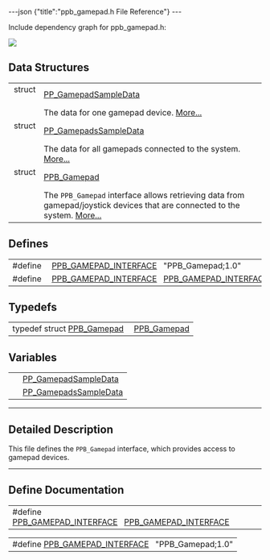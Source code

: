 ---json {"title":"ppb\_gamepad.h File Reference"} ---

Include dependency graph for ppb\_gamepad.h:

![](/docs/native-client/pepper_beta/c/ppb__gamepad_8h__incl.png)

Data Structures
---------------

<table><tbody><tr class="odd"><td style="text-align: right;">struct  </td><td><a href="/docs/native-client/pepper_beta/c/struct_p_p___gamepad_sample_data/" class="el">PP_GamepadSampleData</a></td></tr><tr class="even"><td style="text-align: right;"> </td><td>The data for one gamepad device. <a href="/docs/native-client/pepper_beta/c/struct_p_p___gamepad_sample_data#details">More...</a><br />
</td></tr><tr class="odd"><td style="text-align: right;">struct  </td><td><a href="/docs/native-client/pepper_beta/c/struct_p_p___gamepads_sample_data/" class="el">PP_GamepadsSampleData</a></td></tr><tr class="even"><td style="text-align: right;"> </td><td>The data for all gamepads connected to the system. <a href="/docs/native-client/pepper_beta/c/struct_p_p___gamepads_sample_data#details">More...</a><br />
</td></tr><tr class="odd"><td style="text-align: right;">struct  </td><td><a href="/docs/native-client/pepper_beta/c/struct_p_p_b___gamepad__1__0/" class="el">PPB_Gamepad</a></td></tr><tr class="even"><td style="text-align: right;"> </td><td>The <code>PPB_Gamepad</code> interface allows retrieving data from gamepad/joystick devices that are connected to the system. <a href="/docs/native-client/pepper_beta/c/struct_p_p_b___gamepad__1__0#details">More...</a><br />
</td></tr></tbody></table>

Defines
-------

<table><tbody><tr class="odd"><td style="text-align: right;">#define </td><td><a href="/docs/native-client/pepper_beta/c/ppb__gamepad_8h#ae18db8da1163096b8ea10071317305b2" class="el">PPB_GAMEPAD_INTERFACE</a>   "PPB_Gamepad;1.0"</td></tr><tr class="even"><td style="text-align: right;">#define </td><td><a href="/docs/native-client/pepper_beta/c/ppb__gamepad_8h#aca090c38021f6dcef779de7a255313f3" class="el">PPB_GAMEPAD_INTERFACE</a>   <a href="/docs/native-client/pepper_beta/c/ppb__gamepad_8h#ae18db8da1163096b8ea10071317305b2" class="el">PPB_GAMEPAD_INTERFACE</a></td></tr></tbody></table>

Typedefs
--------

<table><tbody><tr class="odd"><td style="text-align: right;">typedef struct <a href="/docs/native-client/pepper_beta/c/struct_p_p_b___gamepad__1__0/" class="el">PPB_Gamepad</a> </td><td><a href="/docs/native-client/pepper_beta/c/group___interfaces#ga57baea75086a666a92489da807f16f2a" class="el">PPB_Gamepad</a></td></tr></tbody></table>

Variables
---------

<table><tbody><tr class="odd"><td style="text-align: right;"> </td><td><a href="/docs/native-client/pepper_beta/c/group___structs#ga525d88c6ef789fe645908c30bae38e7c" class="el">PP_GamepadSampleData</a></td></tr><tr class="even"><td style="text-align: right;"> </td><td><a href="/docs/native-client/pepper_beta/c/group___structs#gacc3e9ccca109cc93c2fbeea317b7b004" class="el">PP_GamepadsSampleData</a></td></tr></tbody></table>

------------------------------------------------------------------------

<span id="details" class="anchor" style="margin: 0;"></span>

Detailed Description
--------------------

This file defines the `PPB_Gamepad` interface, which provides access to gamepad devices.

------------------------------------------------------------------------

Define Documentation
--------------------

<span id="aca090c38021f6dcef779de7a255313f3" class="anchor" style="margin: 0;"></span>

<table><tbody><tr class="odd"><td>#define <a href="/docs/native-client/pepper_beta/c/ppb__gamepad_8h#aca090c38021f6dcef779de7a255313f3" class="el">PPB_GAMEPAD_INTERFACE</a>   <a href="/docs/native-client/pepper_beta/c/ppb__gamepad_8h#ae18db8da1163096b8ea10071317305b2" class="el">PPB_GAMEPAD_INTERFACE</a></td></tr></tbody></table>

<span id="ae18db8da1163096b8ea10071317305b2" class="anchor" style="margin: 0;"></span>

<table><tbody><tr class="odd"><td>#define <a href="/docs/native-client/pepper_beta/c/ppb__gamepad_8h#ae18db8da1163096b8ea10071317305b2" class="el">PPB_GAMEPAD_INTERFACE</a>   "PPB_Gamepad;1.0"</td></tr></tbody></table>
